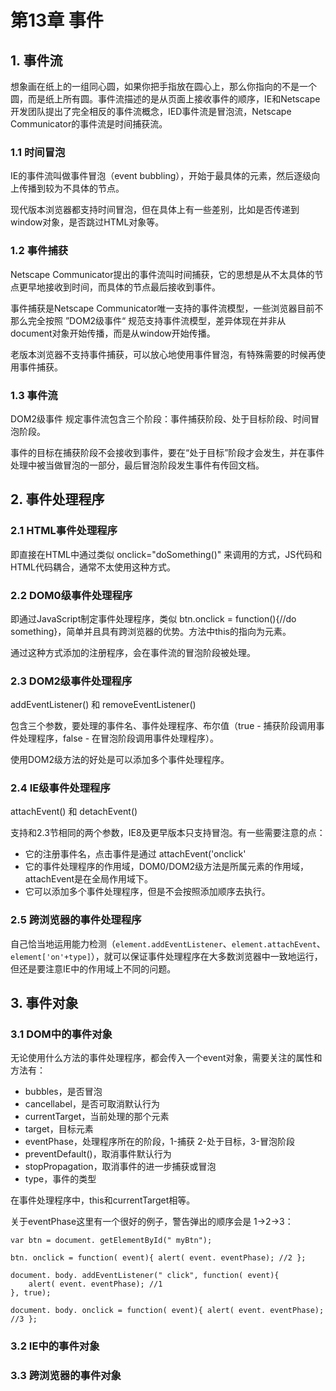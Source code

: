 # 第13章 事件

## 1. 事件流

想象画在纸上的一组同心圆，如果你把手指放在圆心上，那么你指向的不是一个圆，而是纸上所有圆。事件流描述的是从页面上接收事件的顺序，IE和Netscape开发团队提出了完全相反的事件流概念，IED事件流是冒泡流，Netscape Communicator的事件流是时间捕获流。

### 1.1 时间冒泡

IE的事件流叫做事件冒泡（event bubbling），开始于最具体的元素，然后逐级向上传播到较为不具体的节点。

现代版本浏览器都支持时间冒泡，但在具体上有一些差别，比如是否传递到window对象，是否跳过HTML对象等。


### 1.2 事件捕获

Netscape Communicator提出的事件流叫时间捕获，它的思想是从不太具体的节点更早地接收到时间，而具体的节点最后接收到事件。

事件捕获是Netscape Communicator唯一支持的事件流模型，一些浏览器目前不那么完全按照 ”DOM2级事件“ 规范支持事件流模型，差异体现在并非从document对象开始传播，而是从window开始传播。

老版本浏览器不支持事件捕获，可以放心地使用事件冒泡，有特殊需要的时候再使用事件捕获。

### 1.3 事件流

DOM2级事件 规定事件流包含三个阶段：事件捕获阶段、处于目标阶段、时间冒泡阶段。

事件的目标在捕获阶段不会接收到事件，要在“处于目标”阶段才会发生，并在事件处理中被当做冒泡的一部分，最后冒泡阶段发生事件有传回文档。

## 2. 事件处理程序

### 2.1 HTML事件处理程序

即直接在HTML中通过类似 onclick="doSomething()" 来调用的方式，JS代码和HTML代码耦合，通常不太使用这种方式。


### 2.2 DOM0级事件处理程序

即通过JavaScript制定事件处理程序，类似 btn.onclick = function(){//do something}，简单并且具有跨浏览器的优势。方法中this的指向为元素。

通过这种方式添加的注册程序，会在事件流的冒泡阶段被处理。

### 2.3 DOM2级事件处理程序

addEventListener() 和 removeEventListener()

包含三个参数，要处理的事件名、事件处理程序、布尔值（true - 捕获阶段调用事件处理程序，false - 在冒泡阶段调用事件处理程序）。

使用DOM2级方法的好处是可以添加多个事件处理程序。

### 2.4 IE级事件处理程序

attachEvent() 和 detachEvent()

支持和2.3节相同的两个参数，IE8及更早版本只支持冒泡。有一些需要注意的点：

- 它的注册事件名，点击事件是通过 attachEvent('onclick'
- 它的事件处理程序的作用域，DOM0/DOM2级方法是所属元素的作用域，attachEvent是在全局作用域下。
- 它可以添加多个事件处理程序，但是不会按照添加顺序去执行。

### 2.5 跨浏览器的事件处理程序

自己恰当地运用能力检测（`element.addEventListener`、`element.attachEvent`、`element['on'+type]`），就可以保证事件处理程序在大多数浏览器中一致地运行，但还是要注意IE中的作用域上不同的问题。

## 3. 事件对象

### 3.1 DOM中的事件对象

无论使用什么方法的事件处理程序，都会传入一个event对象，需要关注的属性和方法有：

- bubbles，是否冒泡
- cancellabel，是否可取消默认行为
- currentTarget，当前处理的那个元素
- target，目标元素
- eventPhase，处理程序所在的阶段，1-捕获 2-处于目标，3-冒泡阶段
- preventDefault()，取消事件默认行为
- stopPropagation，取消事件的进一步捕获或冒泡
- type，事件的类型


在事件处理程序中，this和currentTarget相等。

关于eventPhase这里有一个很好的例子，警告弹出的顺序会是 1->2->3：

```
var btn = document. getElementById(" myBtn"); 

btn. onclick = function( event){ alert( event. eventPhase); //2 }; 

document. body. addEventListener(" click", function( event){ 
	alert( event. eventPhase); //1 
}, true); 

document. body. onclick = function( event){ alert( event. eventPhase); //3 };
```

### 3.2 IE中的事件对象
### 3.3 跨浏览器的事件对象
